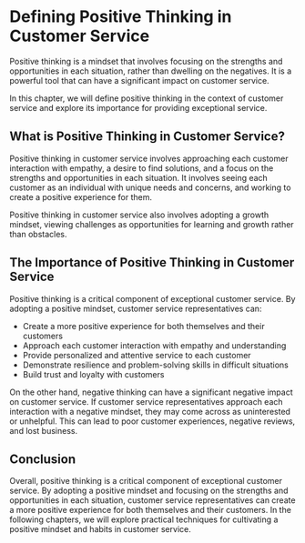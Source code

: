 # Defining Positive Thinking in Customer Service

Positive thinking is a mindset that involves focusing on the strengths and opportunities in each situation, rather than dwelling on the negatives. It is a powerful tool that can have a significant impact on customer service.

In this chapter, we will define positive thinking in the context of customer service and explore its importance for providing exceptional service.

What is Positive Thinking in Customer Service?
----------------------------------------------

Positive thinking in customer service involves approaching each customer interaction with empathy, a desire to find solutions, and a focus on the strengths and opportunities in each situation. It involves seeing each customer as an individual with unique needs and concerns, and working to create a positive experience for them.

Positive thinking in customer service also involves adopting a growth mindset, viewing challenges as opportunities for learning and growth rather than obstacles.

The Importance of Positive Thinking in Customer Service
-------------------------------------------------------

Positive thinking is a critical component of exceptional customer service. By adopting a positive mindset, customer service representatives can:

* Create a more positive experience for both themselves and their customers
* Approach each customer interaction with empathy and understanding
* Provide personalized and attentive service to each customer
* Demonstrate resilience and problem-solving skills in difficult situations
* Build trust and loyalty with customers

On the other hand, negative thinking can have a significant negative impact on customer service. If customer service representatives approach each interaction with a negative mindset, they may come across as uninterested or unhelpful. This can lead to poor customer experiences, negative reviews, and lost business.

Conclusion
----------

Overall, positive thinking is a critical component of exceptional customer service. By adopting a positive mindset and focusing on the strengths and opportunities in each situation, customer service representatives can create a more positive experience for both themselves and their customers. In the following chapters, we will explore practical techniques for cultivating a positive mindset and habits in customer service.
